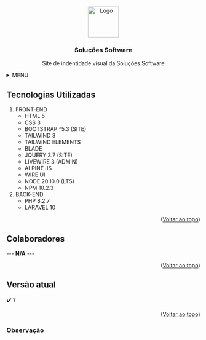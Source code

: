 <!--
Readme template -> https://github.com/othneildrew/Best-README-Template
## Guards - Table - Model
    web - user - developer
## Sessões
    client: client,
    login_client: boolean

## Cokkies
-->

<a name="readme-top"></a>

<!-- PROJETO LOGO -->
<br />
<div align="center">
  <a href="https://github.com/Tiago-Alves-dos-Santos/company">
    <img src="../public/img/company/solucoes_software.png" alt="Logo" width="80" height="80">
  </a>

  <h3 align="center">Soluções Software</h3>

  <p align="center">
    Site de indentidade visual da Soluções Software 
  </p>
</div>




<!-- MENU -->
<details>
  <summary>MENU</summary>
  <ol>
    <li><a href="#tecnologias-utilizadas">Tecnologias Utilizadas</a></li>
    <li><a href="#colaboradores">Colaboradores</a></li>
    <li><a href="#versão-atual">Versão atual</a></li>
    <li><a href="#observação">Observação</a></li>
  </ol>
</details>

## Tecnologias Utilizadas
1. FRONT-END
    * HTML 5
    * CSS 3
    * BOOTSTRAP ^5.3 (SITE)
    * TAILWIND 3
    * TAILWIND ELEMENTS
    * BLADE
    * JQUERY 3.7 (SITE)
    * LIVEWIRE 3 (ADMIN)
    * ALPINE JS
    * WIRE UI
    * NODE 20.10.0 (LTS)
    * NPM 10.2.3
2. BACK-END
    * PHP 8.2.7
    * LARAVEL 10



<p align="right">(<a href="#readme-top">Voltar ao topo</a>)</p>



<!-- COLABORADORES -->
## Colaboradores
 --- **N/A** ---

<p align="right">(<a href="#readme-top">Voltar ao topo</a>)</p>


## Versão atual
:heavy_check_mark:  ?


<p align="right">(<a href="#readme-top">Voltar ao topo</a>)</p>


### Observação
 <!-- Link da API: https://covid19-brazil-api.vercel.app/ -->

